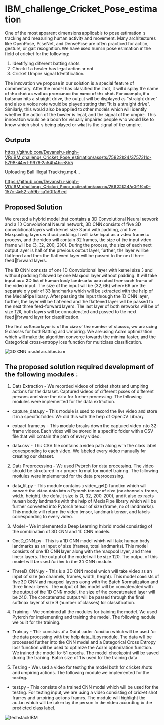 # IBM_challenge_Cricket_Pose_estimation

One of the most apparent dimensions applicable to pose estimation is
tracking and measuring human activity and movement. Many architectures
like OpenPose, PoseNet, and DensePose are often practiced for action,
gesture, or gait recognition. We have used human pose estimation in the
field of cricket for the following:

1. Identifying different batting shots
2. Check if a bowler has legal action or not.
3. Cricket Umpire signal Identification.

The innovation we propose in our solution is a special feature of
commentary. After the model has classified the shot, it will display the
name of the shot as well as pronounce the name of the shot. For example,
if a batsman hits a straight drive, the output will be displayed as "straight
drive" and also a voice note would be played stating that "It is a straight
drive". Similarly, this would also be applied to other models which will
identify whether the action of the bowler is legal, and the signal of the
umpire. This innovation would be a boon for visually impaired people who
would like to know which shot is being played or what is the signal of the
umpire.

## Outputs 



https://github.com/Devanshu-singh-VR/IBM_challenge_Cricket_Pose_estimation/assets/75822824/3757311c-5798-44ed-9976-2a54b4bce8b5





Uploading Ball Illegal Tracking.mp4…




https://github.com/Devanshu-singh-VR/IBM_challenge_Cricket_Pose_estimation/assets/75822824/a0f1f0c9-157c-4c52-a59b-aa1d0ffa8fed



## Proposed Solution

We created a hybrid model that contains a 3D Convolutional Neural
network and a 1D Convolutional Neural network, 3D CNN consists of five
3D convolutional layers with kernel size 3 and with padding, and five
Maxpooling layers without padding. It will take input as a video frame to
process, and the video will contain 32 frames, the size of the input video
frame will be (3, 32, 200, 200). During the process, the size of each next
output layer is half of the previous output layer, further, the layer will be
flattened and then the flattened layer will be passed to the next three feedforward layers.

The 1D CNN consists of one 1D Convolutional layer with kernel size 3 and
without padding followed by one Maxpool layer without padding. It will take
input as a 2D list of human body landmarks extracted from each frame of
the video input. The size of the input will be (32, 66) where 66 are the
separate x y pair of 33 landmarks which will be extracted with the help of
the MediaPipe library. After passing the input through the 1D CNN layer,
further, the layer will be flattened and the flattened layer will be passed to
the next three feed-forward layers. The last layer of both networks will be
of size 120, both layers will be concatenated and passed to the next feedforward layer for classification.

The final softmax layer is of the size of the number of classes, we are
using 9 classes for both Batting and Umpiring. We are using Adam
optimization which will make the algorithm converge towards the minima
faster, and the Categorical cross-entropy loss function for multiclass
classification.

![3D CNN model architecture](https://user-images.githubusercontent.com/75822824/201369082-4104ffb9-9627-4e3b-8e64-82281f6fe4e7.png)

## The proposed solution required development of the following modules :

1. Data Extraction - We recorded videos of cricket shots and umpiring actions for
the dataset. Captured videos of different poses of different persons and store the
data for further processing. The following modules were implemented for the data
extraction.

- capture_data.py - This module is used to record the live video and store it
in a specific folder. We did this with the help of OpenCV Library.

- extract frame.py - This module breaks down the captured video into 32-
frame videos. Each video will be stored in a specific folder with a CSV file
that will contain the path of every video.

- data.csv - This CSV file contains a video path along with the class label
corresponding to each video. We labeled every video manually for
creating our dataset.

2. Data Preprocessing - We used Pytorch for data processing. The video should
be structured in a proper format for model training. The following modules were
implemented for the data preprocessing.

- data_lit.py - This module contains a video_get() function which will
convert the video data into a Pytorch tensor of size (no channels, frame,
width, height), the default size is (3, 32, 200, 200), and it also extracts
human body landmarks with the help of MediaPipe library which will be
further converted into Pytorch tensor of size (frame, no of landmarks). This
module will return the video tensor, landmark tensor, and labels
corresponding to every video.

3. Model - We implemented a Deep Learning hybrid model consisting of the
combination of 3D CNN and 1D CNN models.

- OneD_CNN.py - This is a 1D CNN model which will take human body
landmarks as an input of size (frames, total landmarks). This model
consists of one 1D CNN layer along with the maxpool layer, and three
linear layers. The output of the model will be size 120. The output of this
model will be used further in the 3D CNN module.

- ThreeD_CNN.py - This is a 3D CNN model which will take video as an
input of size (no channels, frames, width, height). This model consists of
five 3D CNN and maxpool layers along with the Batch Normalization and
three linear layers. The output of this model will be concatenated with the
output of the 1D CNN model, the size of the concatenated layer will be 240. 
The concatenated output will be passed through the final softmax
layer of size 9 (number of classes) for classification.

4. Training - We combined all the modules for training the model. We used Pytorch
for implementing and training the model. The following module we built for the
training.

- Train.py - This consists of a DataLoader function which will be used for the
data processing with the help data_lit.py module. The data will be
processed further into the CNN model and a Categorical Cross Entropy
loss function will be used to optimize the Adam optimization function. We
trained the model for 51 epochs. The model checkpoint will be saved
during the training. Batch size of 1 is used for the training data.

5. Testing - We used a video for testing the model both for cricket shots and
umpiring actions. The following module we implemented for the testing.

- test.py - This consists of a trained CNN model which will be used for the
testing. For testing input, we are using a video consisting of cricket shot
frames and umpiring actions frames. The module will highlight the action
which will be taken by the person in the video according to the predicted
class label.

![techstackIBM](https://user-images.githubusercontent.com/75822824/201369739-ebb270a2-1fdc-4ec6-b134-799ed031c08f.png)


